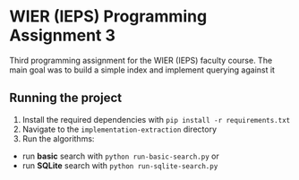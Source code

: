 # WIER (IEPS) Programming Assignment 3
Third programming assignment for the WIER (IEPS) faculty course. 
The main goal was to build a simple index and implement querying against it

## Running the project
1. Install the required dependencies with `pip install -r requirements.txt`
2. Navigate to the `implementation-extraction` directory
3. Run the algorithms:
- run **basic** search with `python run-basic-search.py` or
- run **SQLite** search with `python run-sqlite-search.py`